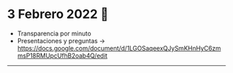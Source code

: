 
# 3 Febrero 2022 🚰
- Transparencia por minuto
- Presentaciones y preguntas -> https://docs.google.com/document/d/1LGOSaqeexQJySmKHnHyC6zmmsP18RMUpcUfhB2oab4Q/edit

---